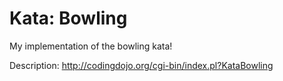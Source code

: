 # Kata: Bowling

My implementation of the bowling kata!

Description: http://codingdojo.org/cgi-bin/index.pl?KataBowling